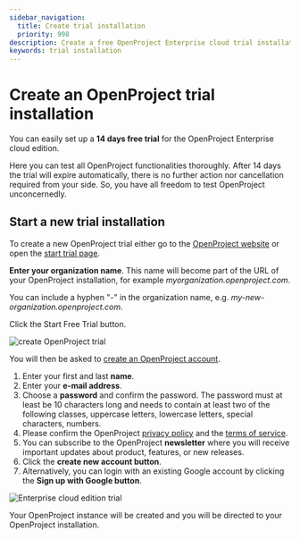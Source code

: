 ```yaml
---
sidebar_navigation:
  title: Create trial installation
  priority: 998
description: Create a free OpenProject Enterprise cloud trial installation.
keywords: trial installation
---
```


# Create an OpenProject trial installation

You can easily set up a **14 days free trial** for the OpenProject Enterprise cloud edition.

Here you can test all OpenProject functionalities thoroughly. After 14 days the trial will expire automatically, there is no further action nor cancellation required from your side. So, you have all freedom to test OpenProject unconcernedly.

## Start a new trial installation

To create a new OpenProject trial either go to the [OpenProject website](https://www.openproject.org/) or open the [start trial page](https://start.openproject.com).

**Enter your organization name**. This name will become part of the URL of your OpenProject installation, for example *myorganization.openproject.com*.

You can include a hyphen "-" in the organization name, e.g. *my-new-organization.openproject.com*.

Click the Start Free Trial button.

![create OpenProject trial](image-20191202165638244.png)

You will then be asked to [create an OpenProject account](../../../getting-started/sign-in-registration/#create-a-new-account).

1. Enter your first and last **name**.
2. Enter your **e-mail address**.
3. Choose a **password** and confirm the password. The password must at least be 10 characters long and needs to contain at least two of the following classes, uppercase letters, lowercase letters, special characters, numbers.
4. Please confirm the OpenProject [privacy policy](https://www.openproject.org/legal/privacy/) and the [terms of service](https://www.openproject.org/legal/terms-of-service/).
5. You can subscribe to the OpenProject **newsletter** where you will receive important updates about product, features, or new releases.
6. Click the **create new account button**.
7. Alternatively, you can login with an existing Google account by clicking the **Sign up with Google button**.

![Enterprise cloud edition trial](Cloud-create-trial.png)

Your OpenProject instance will be created and you will be directed to your OpenProject installation.
